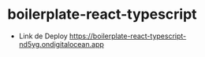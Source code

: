 # boilerplate-react-typescript

* Link de Deploy https://boilerplate-react-typescript-nd5yg.ondigitalocean.app
